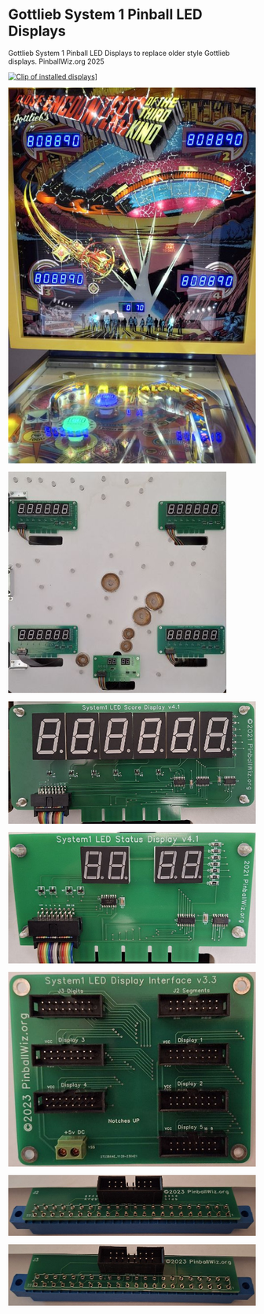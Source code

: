 # Gottlieb System 1 Pinball LED Displays

Gottlieb System 1 Pinball LED Displays to replace older style Gottlieb displays. PinballWiz.org 2025  


[![Clip of installed displays](https://img.youtube.com/vi/GrI5SUkYvOc/hqdefault.jpg)](https://www.youtube.com/watch?v=GrI5SUkYvOc)]

![Model](displays_active.jpg)  

![Model](sys1_displays.jpg)  

![Model](sys1_score_display.jpg)  

![Model](sys1_status_display.jpg)  

![Model](sys1_display_int.jpg)  

![Model](sys1_J2_adapter.jpg)  

![Model](sys1_J3_adapter.jpg)  

